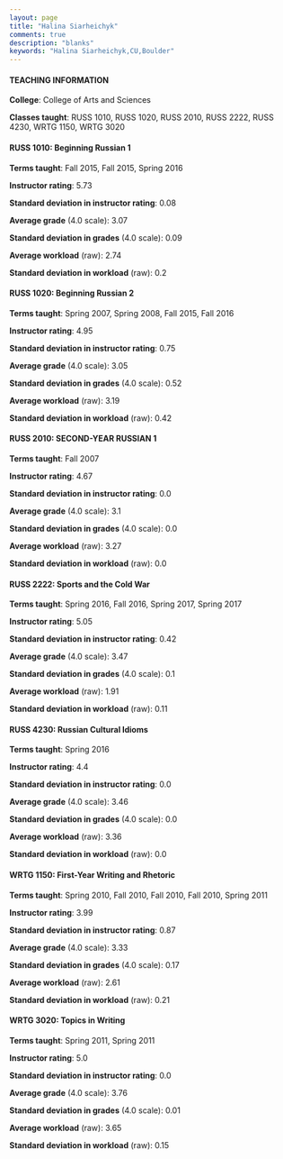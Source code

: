 ```yaml
---
layout: page
title: "Halina Siarheichyk" 
comments: true
description: "blanks"
keywords: "Halina Siarheichyk,CU,Boulder"
---
```

<head>
<script src="https://ajax.googleapis.com/ajax/libs/jquery/2.1.3/jquery.min.js"></script>
<script src="https://dl.dropboxusercontent.com/s/pc42nxpaw1ea4o9/highcharts.js?dl=0"></script>
<!-- <script src="../assets/js/highcharts.js"></script> -->
<style type="text/css">@font-face {
	font-family: "Bebas Neue";
	src: url(https://www.filehosting.org/file/details/544349/BebasNeue Regular.otf) format("opentype");
	}
	h1.Bebas { 
		font-family: "Bebas Neue", Verdana, Tahoma;
	}
</style>
</head>
	   
#### TEACHING INFORMATION

**College**: College of Arts and Sciences

**Classes taught**: RUSS 1010, RUSS 1020, RUSS 2010, RUSS 2222, RUSS 4230, WRTG 1150, WRTG 3020

#### RUSS 1010: Beginning Russian 1

**Terms taught**: Fall 2015, Fall 2015, Spring 2016

**Instructor rating**: 5.73

**Standard deviation in instructor rating**: 0.08

**Average grade** (4.0 scale): 3.07

**Standard deviation in grades** (4.0 scale): 0.09

**Average workload** (raw): 2.74

**Standard deviation in workload** (raw): 0.2

#### RUSS 1020: Beginning Russian 2

**Terms taught**: Spring 2007, Spring 2008, Fall 2015, Fall 2016

**Instructor rating**: 4.95

**Standard deviation in instructor rating**: 0.75

**Average grade** (4.0 scale): 3.05

**Standard deviation in grades** (4.0 scale): 0.52

**Average workload** (raw): 3.19

**Standard deviation in workload** (raw): 0.42

#### RUSS 2010: SECOND-YEAR RUSSIAN 1

**Terms taught**: Fall 2007

**Instructor rating**: 4.67

**Standard deviation in instructor rating**: 0.0

**Average grade** (4.0 scale): 3.1

**Standard deviation in grades** (4.0 scale): 0.0

**Average workload** (raw): 3.27

**Standard deviation in workload** (raw): 0.0

#### RUSS 2222: Sports and the Cold War

**Terms taught**: Spring 2016, Fall 2016, Spring 2017, Spring 2017

**Instructor rating**: 5.05

**Standard deviation in instructor rating**: 0.42

**Average grade** (4.0 scale): 3.47

**Standard deviation in grades** (4.0 scale): 0.1

**Average workload** (raw): 1.91

**Standard deviation in workload** (raw): 0.11

#### RUSS 4230: Russian Cultural Idioms

**Terms taught**: Spring 2016

**Instructor rating**: 4.4

**Standard deviation in instructor rating**: 0.0

**Average grade** (4.0 scale): 3.46

**Standard deviation in grades** (4.0 scale): 0.0

**Average workload** (raw): 3.36

**Standard deviation in workload** (raw): 0.0

#### WRTG 1150: First-Year Writing and Rhetoric

**Terms taught**: Spring 2010, Fall 2010, Fall 2010, Fall 2010, Spring 2011

**Instructor rating**: 3.99

**Standard deviation in instructor rating**: 0.87

**Average grade** (4.0 scale): 3.33

**Standard deviation in grades** (4.0 scale): 0.17

**Average workload** (raw): 2.61

**Standard deviation in workload** (raw): 0.21

#### WRTG 3020: Topics in Writing

**Terms taught**: Spring 2011, Spring 2011

**Instructor rating**: 5.0

**Standard deviation in instructor rating**: 0.0

**Average grade** (4.0 scale): 3.76

**Standard deviation in grades** (4.0 scale): 0.01

**Average workload** (raw): 3.65

**Standard deviation in workload** (raw): 0.15


